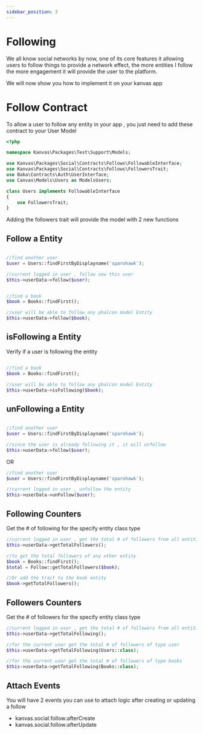 ```yaml
---
sidebar_position: 3
---
```


# Following

We all know social networks by now, one of its core features it allowing users to follow things to provide a network effect, the more entities I follow the more engagement it will provide the user to the platform.

We will now show you how to implement it on your kanvas app

# Follow Contract

To allow a user to follow any entity in your app , you just need to add these contract to your User Model

```php
<?php

namespace Kanvas\Packages\Test\Support\Models;

use Kanvas\Packages\Social\Contracts\Follows\FollowableInterface;
use Kanvas\Packages\Social\Contracts\Follows\FollowersTrait;
use Baka\Contracts\Auth\UserInterface;
use Canvas\Models\Users as ModelsUsers;

class Users implements FollowableInterface
{
    use FollowersTrait;
}

```

Adding the followers trait will provide the model with 2 new functions

Follow a Entity
-------------------

```php

//find another user 
$user = Users::findFirstByDisplayname('sparohawk');

//current logged in user , follow now this user
$this->userData->follow($user);
```

```php

//find a book
$book = Books::findFirst();

//user will be able to follow any phalcon model Entity
$this->userData->follow($book);
```

isFollowing a Entity
----------

Verify if a user is following the entity

```php

//find a book
$book = Books::findFirst();

//user will be able to follow any phalcon model Entity
$this->userData->isFollowing($book);
```

unFollowing a Entity
----------

```php

//find another user 
$user = Users::findFirstByDisplayname('sparohawk');

//since the user is already following it , it will unfollow
$this->userData->follow($user);
```

OR

```php
//find another user 
$user = Users::findFirstByDisplayname('sparohawk');

//current logged in user , unfollow the entity
$this->userData->unFollow($user);
```

Following Counters
-----

Get the # of following for the specify entity class type

```php
//current logged in user , get the total # of followers from all entities
$this->userData->getTotalFollowers();

//to get the total followers of any other entity
$book = Books::findFirst();
$total = Follow::getTotalFollowers($book);

//Or add the trait to the book entity
$book->getTotalFollowers();

```

Followers Counters
-----

Get the # of followers for the specify entity class type

```php
//current logged in user , get the total # of followers from all entities
$this->userData->getTotalFollowing();

//for the current user get the total # of followers of type user
$this->userData->getTotalFollowing(Users::class);

//for the current user get the total # of followers of type books
$this->userData->getTotalFollowing(Books::class);

```

Attach Events
-----

You will have 2 events you can use to attach logic after creating or updating a follow

- kanvas.social.follow:afterCreate
- kanvas.social.follow:afterUpdate